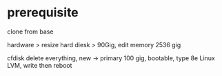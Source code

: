 # prerequisite

clone from base

hardware > resize hard diesk > 90Gig, edit memory 2536 gig

cfdisk delete everything, new -> primary 100 gig, bootable, type 8e Linux LVM, write then reboot